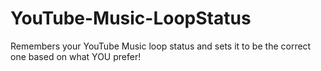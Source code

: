 # YouTube-Music-LoopStatus
Remembers your YouTube Music loop status and sets it to be the correct one based on what YOU prefer!
